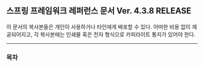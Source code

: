 ## 스프링 프레임워크 레퍼런스 문서 Ver. 4.3.8 RELEASE

이 문서의 복사본들은 개인이 사용하거나 타인에게 배포할 수 있다. 어떠한 비용 없이 제공되어지고, 각 복사본에는 인쇄물 혹은 전자 형식으로 카피라이트 통지가 있어야 한다.

- - -
### 목차 
